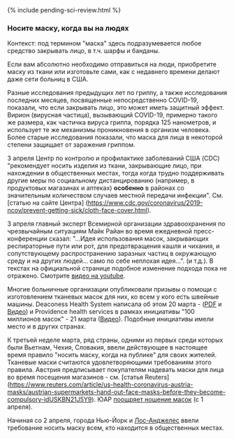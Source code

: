 
{% include pending-sci-review.html %}
 ### Носите маску, когда вы на людях

Контекст: под термином "маска" здесь подразумевается любое средство закрывать лицо, в т.ч. шарфы и банданы.

Если вам абсолютно необходимо отправиться на люди, приобретите маску из ткани или изготовьте сами, как с недавнего времени делают даже сети больниц в США. 

Разные исследования предыдущих лет по гриппу, а также исследования последних месяцев, посвященные непосредственно COVID-19, показали, что если закрывать лицо, это может иметь защитный эффект. 
Вирион (вирусная частица), вызывающий COVID-19, примерно такого же размера, как частичка вируса гриппа, порядка 125 нанометров, и использует те же механизмы проникновения в организм человека. Более старые исследования показали, что маска для лица в некоторой степени защищает от заражения гриппом. 

3 апреля Центр по контролю и профилактике заболеваний США (CDC) "рекомендует носить изделия из ткани, закрывающие лицо, при нахождении в общественных местах, тогда когда трудно поддерживать другие меры по социальному дистанцированию (например, в продуктовых магазинах и аптеках) **особенно** в районах со значительным количеством случаев местной передачи инфекции". См. [статью на сайте Центра] (https://www.cdc.gov/coronavirus/2019-ncov/prevent-getting-sick/cloth-face-cover.html).

3 апреля главный эксперт Всемирной организации здравоохранения по чрезвычайным ситуациям Майк Райан во время ежедневной пресс-конференции сказал: "...Идея использования масок, закрывающих респираторные пути или рот, для предотвращения кашля и чихания, и сопутствующему распространению заразных частиц в окружающую среду и на других людей... само по себе неплохая идея...". (и т.д.). В текстах на официальной странице подобное изменение подхода пока не отражено. Смотрите [видео на youtube](https://youtu.be/eh5hTTRd2Zs?t=3560).

Многие больничные организации опубликовали призывы о помощи с изготовлением тканевых масок для них, ко всем у кого есть швейные машины. Deaconess Health System написала об этом 20 марта - ([PDF](https://www.deaconess.com/How-to-make-a-Face-Mask/Documents-Mask/Mask-Information) и [Видео](https://youtu.be/9tBg0Os5FWQ)) и Providence health services в рамках инициативы "100 миллионов масок"  - 21 марта ([Видео](https://vimeo.com/399324367/13cd93f150)).  Подобные инициативы имели место и в других странах. 

К третьей неделе марта, ряд страны, одними из первых среди которых были Вьетнам, Чехия, Словакия, ввели действующее  в настоящее время правило "носить маску, когда на публике" для своих жителей. Тканевые маски считаются удовлетворяющими требованиям этого правила. Австрия предписывает покупателям надевать маски для лица во время посещения магазинов - см. [статья Reuters] (https://www.reuters.com/article/us-health-coronavirus-austria-masks/austrian-supermarkets-hand-out-face-masks-before-they-become-compulsory-idUSKBN21J5Y9). ЮАР [поощряет ношение масок](https://www.dailymaverick.co.za/article/2020-04-01-the-great-mask-debate-policy-shifts-towards-masks-in-sa-and-elsewhere/) (с 1 апреля).

Начиная со 2 апреля, города Нью-Йорк и [Лос-Анджелес](https://twitter.com/ABC/status/1245670123823923200) ввели требование носить маску всем, кто находится в общественных местах.
